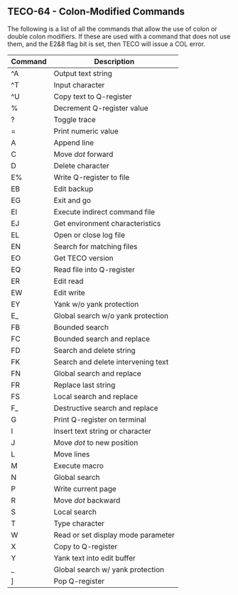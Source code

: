 ## TECO-64 - Colon-Modified Commands

The following is a list of all the commands that allow the use of
colon or double colon modifiers. If these are used with a command
that does not use them, and the E2&8 flag bit is set, then TECO
will issue a COL error.

| Command | Description |
| ------- | ----------- |
| ^A      | Output text string |
| ^T      | Input character |
| ^U      | Copy text to Q-register |
| %       | Decrement Q-register value |
| ?       | Toggle trace |
| =       | Print numeric value |
| A       | Append line |
| C       | Move *dot* forward |
| D       | Delete character |
| E%      | Write Q-register to file |
| EB      | Edit backup |
| EG      | Exit and go |
| EI      | Execute indirect command file |
| EJ      | Get environment characteristics |
| EL      | Open or close log file |
| EN      | Search for matching files |
| EO      | Get TECO version |
| EQ      | Read file into Q-register |
| ER      | Edit read |
| EW      | Edit write |
| EY      | Yank w/o yank protection |
| E_      | Global search w/o yank protection |
| FB      | Bounded search |
| FC      | Bounded search and replace |
| FD      | Search and delete string |
| FK      | Search and delete intervening text |
| FN      | Global search and replace |
| FR      | Replace last string |
| FS      | Local search and replace |
| F_      | Destructive search and replace |
| G       | Print Q-register on terminal |
| I       | Insert text string or character |
| J       | Move *dot* to new position |
| L       | Move lines |
| M       | Execute macro |
| N       | Global search |
| P       | Write current page |
| R       | Move *dot* backward |
| S       | Local search |
| T       | Type character |
| W       | Read or set display mode parameter |
| X       | Copy to Q-register |
| Y       | Yank text into edit buffer |
| _       | Global search w/ yank protection |
| ]       | Pop Q-register |